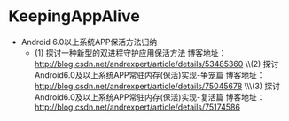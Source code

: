 # KeepingAppAlive

- Android 6.0以上系统APP保活方法归纳
  - (1) 探讨一种新型的双进程守护应用保活方法
博客地址：http://blog.csdn.net/andrexpert/article/details/53485360
\\\\\(2) 探讨Android6.0及以上系统APP常驻内存(保活)实现-争宠篇
博客地址：http://blog.csdn.net/andrexpert/article/details/75045678
\\\\\\(3) 探讨Android6.0及以上系统APP常驻内存(保活)实现-复活篇
博客地址：http://blog.csdn.net/andrexpert/article/details/75174586

